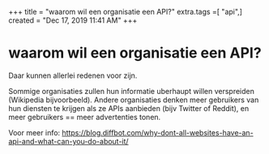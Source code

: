 +++
title = "waarom wil een organisatie een API?"
extra.tags =[ "api",]
created = "Dec 17, 2019 11:41 AM"
+++
# waarom wil een organisatie een API?
Daar kunnen allerlei redenen voor zijn.

Sommige organisaties zullen hun informatie uberhaupt willen verspreiden (Wikipedia bijvoorbeeld). Andere organisaties denken meer gebruikers van hun diensten te krijgen als ze APIs aanbieden (bijv Twitter of Reddit), en meer gebruikers == meer advertenties tonen.

Voor meer info: https://blog.diffbot.com/why-dont-all-websites-have-an-api-and-what-can-you-do-about-it/